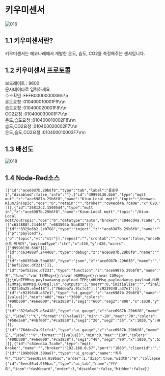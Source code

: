 키우미센서
======================
![016](https://user-images.githubusercontent.com/83691399/124417807-f4639f80-dd94-11eb-9a02-b59e1b55a9aa.png)

## 1.1 키우미센서란?
키우미센서는 에코나레에서 개발한 온도, 습도, CO2를 측정해주는 센서입니다.

## 1.2 키우미센서 프로토콜
>
보드레이트 : 9600   
문자데이타로 입력하세요   
주소확인 :FFFB0000000006\r\n   
온도요청 :010400010001F9\r\n   
습도요청 :010400020001F8\r\n   
CO2요청 :010400030001F7\r\n   
온도,습도요청 :010400010002F8\r\n   
습도,CO2요청 :010400020002F7\r\n   
온도,습도,CO2요청 :010400010003F7\r\n   

## 1.3 배선도
![018](https://user-images.githubusercontent.com/83691399/124417589-68517800-dd94-11eb-8e46-ad3d20f0020b.png)

## 1.4 Node-Red소스
```
[{"id":"ace6987b.29b6f8","type":"tab","label":"플로우 1","disabled":false,"info":""},{"id":"d9990130.6b6","type":"mqtt out","z":"ace6987b.29b6f8","name":"Kium-Local mqtt","topic":"/doowon-Kium/inTopic","qos":"0","retain":"","broker":"c84ecd4a.7ca0e","x":620,"y":420,"wires":[]},{"id":"26812c2.15605d4","type":"mqtt in","z":"ace6987b.29b6f8","name":"Kium-Local mqtt","topic":"/Kium-Local mqtt/outTopic","qos":"0","datatype":"auto","broker":"c84ecd4a.7ca0e","x":430,"y":480,"wires":[["c634888f.244468","e083594b.5ba838"]]},{"id":"8329e6b2.2e0788","type":"inject","z":"ace6987b.29b6f8","name":"","props":[{"p":"payload"},{"p":"topic","vt":"str"}],"repeat":"","crontab":"","once":false,"onceDelay":0.1,"topic":"","payload":"테스트 메세지","payloadType":"str","x":430,"y":420,"wires":[["d9990130.6b6"]]},{"id":"c634888f.244468","type":"debug","z":"ace6987b.29b6f8","name":"","active":true,"tosidebar":true,"console":false,"tostatus":false,"complete":"payload","targetType":"msg","statusVal":"","statusType":"auto","x":730,"y":480,"wires":[]},{"id":"e083594b.5ba838","type":"json","z":"ace6987b.29b6f8","name":"","property":"payload","action":"","pretty":false,"x":670,"y":540,"wires":[["bef522ec.df231"]]},{"id":"bef522ec.df231","type":"function","z":"ace6987b.29b6f8","name":"변환","func":"var TEMMsg={};\nvar HUMMsg={};\nvar COMsg={};\n\nTEMMsg.payload=msg.payload.TEM;\nHUMMsg.payload=msg.payload.HUM;\nCOMsg.payload=msg.payload.CO;\n\nreturn [TEMMsg,HUMMsg,COMsg];\n","outputs":3,"noerr":0,"initialize":"","finalize":"","x":810,"y":540,"wires":[["82fa0a25.e5e418"],["76ddea7a.91cfc4"],["c9239348.a37e1"]]},{"id":"c9239348.a37e1","type":"ui_gauge","z":"ace6987b.29b6f8","name":"","group":"199b0928.389a87","order":2,"width":"3","height":"3","gtype":"wave","title":"CO2","label":"ph","format":"{{value}}","min":"400","max":"3000","colors":["#00b500","#e6e600","#ca3838"],"seg1":"600","seg2":"800","x":1030,"y":580,"wires":[]},{"id":"82fa0a25.e5e418","type":"ui_gauge","z":"ace6987b.29b6f8","name":"","group":"199b0928.389a87","order":0,"width":"3","height":"3","gtype":"donut","title":"온도","label":"℃","format":"{{value}}","min":"-20","max":"70","colors":["#50e2e0","#4bf00f","#ca3838"],"seg1":"20","seg2":"35","x":1030,"y":460,"wires":[]},{"id":"76ddea7a.91cfc4","type":"ui_gauge","z":"ace6987b.29b6f8","name":"","group":"199b0928.389a87","order":1,"width":"3","height":"3","gtype":"wave","title":"습도","label":"%","format":"{{value}}","min":0,"max":"100","colors":["#00b500","#e6e600","#ca3838"],"seg1":"40","seg2":"80","x":1030,"y":520,"wires":[]},{"id":"c84ecd4a.7ca0e","type":"mqtt-broker","name":"","broker":"192.168.0.67","port":"1883","clientid":"","usetls":false,"compatmode":false,"keepalive":"60","cleansession":true,"birthTopic":"","birthQos":"0","birthPayload":"","closeTopic":"","closeQos":"0","closePayload":"","willTopic":"","willQos":"0","willPayload":""},{"id":"199b0928.389a87","type":"ui_group","name":"키우미","tab":"5eec05a4.959bac","order":1,"disp":true,"width":"6","collapse":false},{"id":"5eec05a4.959bac","type":"ui_tab","name":"키우미","icon":"dashboard","order":3,"disabled":false,"hidden":false}]
```
